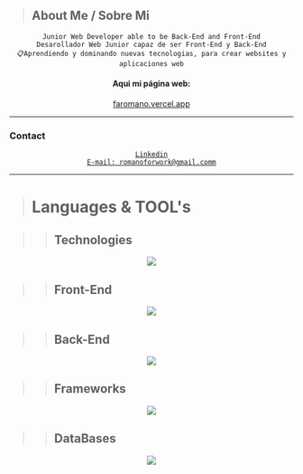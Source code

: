 >## About Me / Sobre Mi

<div align="center">
    <code>Junior Web Developer able to be Back-End and Front-End</code>
    <br>
    <code>Desarollador Web Junior capaz de ser Front-End y Back-End</code>
</div>

<div align="center">
    <code>📋Aprendiendo y dominando nuevas tecnologias, para crear websites y aplicaciones web</code>
    <h4>Aqui mi página web:</h4>
    <a href="https://faromano.vercel.app" title="localhost">faromano.vercel.app</a>
</div>

---
### Contact

<div align="center">
    <code><a href="www.linkedin.com/in/facundo-romano-83a08324b" title="localhost">Linkedin</a></code> <br>
    <code><a href="mailto:romanoforwork@gmail.com" title="localhost">E-mail: romanoforwork@gmail.comm</a></code> <br>
    
    
</div>

---

># Languages & TOOL's

>>## Technologies

<p align="center">
  <img src="https://skillicons.dev/icons?i=vscode,html,css,md,github" />
</p>

>>## Front-End

<p align="center">
  <img src="https://skillicons.dev/icons?i=js,php" />
</p>

>>## Back-End

<p align="center">
  <img src="https://skillicons.dev/icons?i=git,bash,js,php,nodejs,cpp" />
</p>

>>## Frameworks

<p align="center">
  <img src="https://skillicons.dev/icons?i=tailwind,alpinejs,express,laravel" />
</p>

>>## DataBases

<p align="center">
  <img src="https://skillicons.dev/icons?i=mysql,mongodb" />
</p>

    


